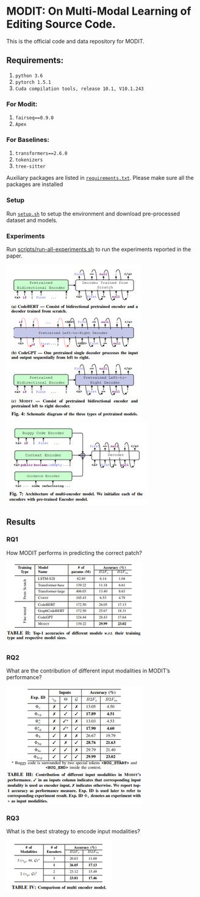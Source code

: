 # MODIT: On Multi-Modal Learning of Editing Source Code.

This is the official code and data repository for MODIT. 

## Requirements:

1. `python 3.6`
2. `pytorch 1.5.1`
3. `Cuda compilation tools, release 10.1, V10.1.243`

### For Modit:
1. `fairseq==0.9.0`
2. `Apex`

### For Baselines:
1. `transformers==2.6.0`
2. `tokenizers`
3. `tree-sitter`

Auxiliary packages are listed in [`requirements.txt`](requirements.txt). Please make sure all the packages are installed 


### Setup
Run [`setup.sh`](setup.sh) to setup the environment and download pre-processed dataset and models. 

### Experiments

Run [scripts/run-all-experiments.sh](scripts/run-all-experiments.sh) to run the experiments reported in the paper. 

![Different architectures](images/multi-model.png)
![multi-encoder](images/multi-encoder.png)

## Results

### RQ1
How MODIT performs in predicting the correct patch?

![rq1 result](./images/rq1.png)

### RQ2

What  are  the  contribution  of  different  input  modalities in  MODIT’s  performance?

![rq2 result](images/rq2.png)

### RQ3 

What is the best strategy to encode input modalities?

![rq3 result](images/rq3.png)


